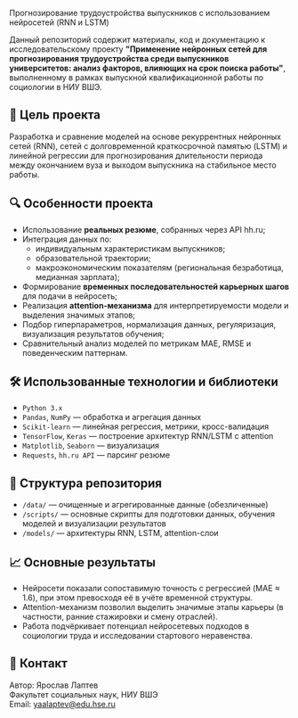 Прогнозирование трудоустройства выпускников с использованием нейросетей (RNN и LSTM)

Данный репозиторий содержит материалы, код и документацию к исследовательскому проекту **"Применение нейронных сетей для прогнозирования трудоустройства среди выпускников университетов: анализ факторов, влияющих на срок поиска работы"**, выполненному в рамках выпускной квалификационной работы по социологии в НИУ ВШЭ.

## 📌 Цель проекта
Разработка и сравнение моделей на основе рекуррентных нейронных сетей (RNN), сетей с долговременной краткосрочной памятью (LSTM) и линейной регрессии для прогнозирования длительности периода между окончанием вуза и выходом выпускника на стабильное место работы.

## 🔍 Особенности проекта
- Использование **реальных резюме**, собранных через API hh.ru;
- Интеграция данных по:
  - индивидуальным характеристикам выпускников;
  - образовательной траектории;
  - макроэкономическим показателям (региональная безработица, медианная зарплата);
- Формирование **временных последовательностей карьерных шагов** для подачи в нейросеть;
- Реализация **attention-механизма** для интерпретируемости модели и выделения значимых этапов;
- Подбор гиперпараметров, нормализация данных, регуляризация, визуализация результатов обучения;
- Сравнительный анализ моделей по метрикам MAE, RMSE и поведенческим паттернам.

## 🛠 Использованные технологии и библиотеки
- `Python 3.x`
- `Pandas`, `NumPy` — обработка и агрегация данных
- `Scikit-learn` — линейная регрессия, метрики, кросс-валидация
- `TensorFlow`, `Keras` — построение архитектур RNN/LSTM с attention
- `Matplotlib`, `Seaborn` — визуализация
- `Requests`, `hh.ru API` — парсинг резюме

## 📂 Структура репозитория
- `/data/` — очищенные и агрегированные данные (обезличенные)
- `/scripts/` — основные скрипты для подготовки данных, обучения моделей и визуализации результатов
- `/models/` — архитектуры RNN, LSTM, attention-слои

## 📈 Основные результаты
- Нейросети показали сопоставимую точность с регрессией (MAE ≈ 1.6), при этом превосходя её в учёте временной структуры.
- Attention-механизм позволил выделить значимые этапы карьеры (в частности, ранние стажировки и смену отраслей).
- Работа подчёркивает потенциал нейросетевых подходов в социологии труда и исследовании стартового неравенства.

## 📣 Контакт
Автор: Ярослав Лаптев  
Факультет социальных наук, НИУ ВШЭ  
Email: yaalaptev@edu.hse.ru
